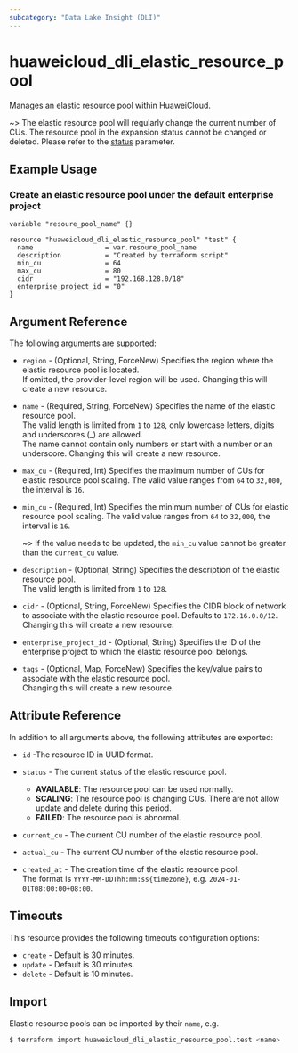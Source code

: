 ```yaml
---
subcategory: "Data Lake Insight (DLI)"
---
```


# huaweicloud_dli_elastic_resource_pool

Manages an elastic resource pool within HuaweiCloud.

~> The elastic resource pool will regularly change the current number of CUs.
   The resource pool in the expansion status cannot be changed or deleted.
   Please refer to the [status](#dli_resource_pool_status) parameter.

## Example Usage

### Create an elastic resource pool under the default enterprise project

```hcl
variable "resoure_pool_name" {}

resource "huaweicloud_dli_elastic_resource_pool" "test" {
  name                  = var.resoure_pool_name
  description           = "Created by terraform script"
  min_cu                = 64
  max_cu                = 80
  cidr                  = "192.168.128.0/18"
  enterprise_project_id = "0"
}
```

## Argument Reference

The following arguments are supported:

* `region` - (Optional, String, ForceNew) Specifies the region where the elastic resource pool is located.  
  If omitted, the provider-level region will be used. Changing this will create a new resource.

* `name` - (Required, String, ForceNew) Specifies the name of the elastic resource pool.  
  The valid length is limited from `1` to `128`, only lowercase letters, digits and underscores (_) are allowed.  
  The name cannot contain only numbers or start with a number or an underscore.
  Changing this will create a new resource.

* `max_cu` - (Required, Int) Specifies the maximum number of CUs for elastic resource pool scaling.
  The valid value ranges from `64` to `32,000`, the interval is `16`.

* `min_cu` - (Required, Int) Specifies the minimum number of CUs for elastic resource pool scaling.
  The valid value ranges from `64` to `32,000`, the interval is `16`.

  ~> If the value needs to be updated, the `min_cu` value cannot be greater than the `current_cu` value.

* `description` - (Optional, String) Specifies the description of the elastic resource pool.  
  The valid length is limited from `1` to `128`.

* `cidr` - (Optional, String, ForceNew) Specifies the CIDR block of network to associate with the elastic resource pool.
  Defaults to `172.16.0.0/12`. Changing this will create a new resource.

* `enterprise_project_id` - (Optional, String) Specifies the ID of the enterprise project to which the elastic resource
  pool belongs.

* `tags` - (Optional, Map, ForceNew) Specifies the key/value pairs to associate with the elastic resource pool.  
  Changing this will create a new resource.

## Attribute Reference

In addition to all arguments above, the following attributes are exported:

* `id` -The resource ID in UUID format.

<a name="dli_resource_pool_status"></a>

* `status` - The current status of the elastic resource pool.

  + **AVAILABLE**: The resource pool can be used normally.
  + **SCALING**: The resource pool is changing CUs. There are not allow update and delete during this period.
  + **FAILED**: The resource pool is abnormal.

* `current_cu` - The current CU number of the elastic resource pool.

* `actual_cu` - The current CU number of the elastic resource pool.

* `created_at` - The creation time of the elastic resource pool.  
  The format is `YYYY-MM-DDThh:mm:ss{timezone}`, e.g. `2024-01-01T08:00:00+08:00`.

## Timeouts

This resource provides the following timeouts configuration options:

* `create` - Default is 30 minutes.
* `update` - Default is 30 minutes.
* `delete` - Default is 10 minutes.

## Import

Elastic resource pools can be imported by their `name`, e.g.

```bash
$ terraform import huaweicloud_dli_elastic_resource_pool.test <name>
```
